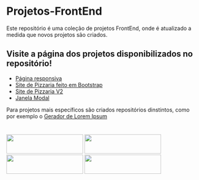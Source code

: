 # Projetos-FrontEnd

Este repositório é uma coleção de projetos FrontEnd, onde é atualizado a medida que novos projetos são criados.

## Visite a página dos projetos disponibilizados no repositório!

- [Página responsiva](https://devgustavocoelho07.github.io/Projetos-FrontEnd/MiniSiteResponsivo/) <br>
- [Site de Pizzaria feito em Bootstrap](https://devgustavocoelho07.github.io/Projetos-FrontEnd/Projeto_Site_em_Bootstrap/)
- [Site de Pizzaria V2](https://devgustavocoelho07.github.io/Projetos-FrontEnd/Pizza_Pronta/)
- [Janela Modal](https://devgustavocoelho07.github.io/Projetos-Javascript/Modal/)


Para projetos mais específicos são criados repositórios dinstintos, como por exemplo o [Gerador de Lorem Ipsum](https://github.com/DevGustavoCoelho07/Gerador_de_Lorem)


#


<link rel="stylesheet" href="https://cdn.jsdelivr.net/gh/devicons/devicon@v2.14.0/devicon.min.css">

<div style="display:inline;">
  <img src="https://cdn.jsdelivr.net/gh/devicons/devicon/icons/bootstrap/bootstrap-original.svg" width=200px height=50px />
  <img src="https://cdn.jsdelivr.net/gh/devicons/devicon/icons/html5/html5-original-wordmark.svg" width=200px height=50px />
  <img src="https://cdn.jsdelivr.net/gh/devicons/devicon/icons/css3/css3-original-wordmark.svg" width=200px height=50px />
  <img src="https://cdn.jsdelivr.net/gh/devicons/devicon/icons/javascript/javascript-original.svg" width=200px height=50px />
 </div>




